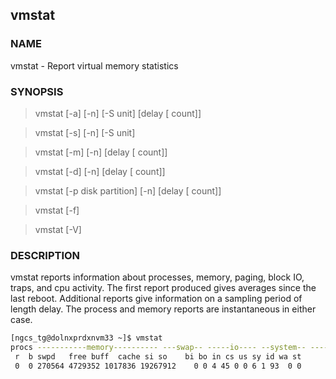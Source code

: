 ## vmstat

### NAME

vmstat - Report virtual memory statistics

### SYNOPSIS

> vmstat [-a] [-n] [-S unit] [delay [ count]]

> vmstat [-s] [-n] [-S unit]

> vmstat [-m] [-n] [delay [ count]]

> vmstat [-d] [-n] [delay [ count]]

> vmstat [-p disk partition] [-n] [delay [ count]]

> vmstat [-f]

> vmstat [-V]

### DESCRIPTION

vmstat reports information about processes, memory, paging, block IO, traps, and cpu activity. The  first report produced gives averages since the last reboot. Additional reports give information on a sampling period of length delay.  The process and memory reports are instantaneous in either case.


```bash
[ngcs_tg@dolnxprdxnvm33 ~]$ vmstat
procs -----------memory---------- ---swap-- -----io---- --system-- -----cpu------
 r  b swpd   free buff  cache si so    bi bo in cs us sy id wa st
 0  0 270564 4729352 1017836 19267912    0 0 4 45 0 0 6 1 93  0 0
```